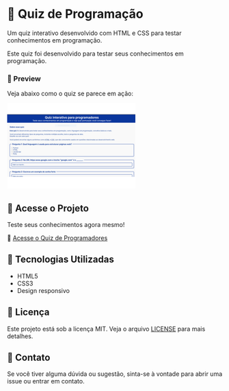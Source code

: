 # 🎯 Quiz de Programação

Um quiz interativo desenvolvido com HTML e CSS para testar conhecimentos em programação.

Este quiz foi desenvolvido para testar seus conhecimentos em programação.

### 📸 Preview  
Veja abaixo como o quiz se parece em ação:  

![Preview do Quiz](./assets/quiz-programadores.png)

## 🚀 Acesse o Projeto  
Teste seus conhecimentos agora mesmo!  

🔗 [Acesse o Quiz de Programadores](https://geovanigaldino.github.io/quiz-programadores/)


## 🚀 Tecnologias Utilizadas

- HTML5
- CSS3
- Design responsivo

## 📝 Licença

Este projeto está sob a licença MIT. Veja o arquivo [LICENSE](LICENSE) para mais detalhes.

## 📧 Contato

Se você tiver alguma dúvida ou sugestão, sinta-se à vontade para abrir uma issue ou entrar em contato.
